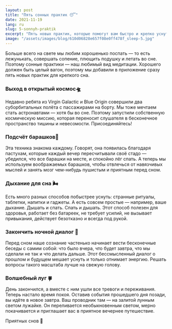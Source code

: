 ```yaml
---
layout: post
title: "Пять сонных практик 😴"
date: 2021-11-19
lang: ru
slug: 5-sonnyh-praktik
excerpt: "Пять новых практик, которые помогут вам быстро и крепко уснуть."
image: "/assets/images/blog/610d06828e657f08e0ff478f_sleep-5.jpg"
---
```


Больше всего на свете мы любим хорошенько поспать — то есть лежунькать, совершать сопение, плющить подушку и летать во сне. Поэтому сонные практики — наш любимый вид медитации. Хорошего должен быть целый вагон, поэтому мы добавили в приложение сразу пять новых практик для крепкого сна.

### Выход в открытый космос🛸
Недавно ребята из Virgin Galactic и Blue Origin совершили два суборбитальных полёта с пассажирами на борту. Мы тоже мечтаем стать астронавтами — хотя бы во сне. Поэтому запустили собственную космическую миссию, которая переносит слушателя в бесконечное пространство тишины и невесомости. Присоединяйтесь!

### Подсчёт барашков🐏
Эта техника знакома каждому. Говорят, она появилась благодаря пастухам, которые каждый вечер пересчитывали своё стадо — убедился, что все барашки на месте, и спокойно лёг спать. А теперь мы используем воображаемых барашков, чтобы отвлечься от навязчивых мыслей и занять мозг чем-нибудь пушистым и приятным перед сном.

### Дыхание для сна 🌬
Есть много разных способов побыстрее уснуть: странные ритуалы, таблетки, напитки и гаджеты. А есть совсем простые — например, ваше дыхание. Дышать и спать. Спать и дышать. Этот способ полезен для здоровья, работает без батареек, не требует усилий, не вызывает привыкания, действует безотказно и всегда под рукой.

### Закончить ночной диалог 🤫
Перед сном наше сознание частенько начинает вести бесконечные беседы с самим собой: что было вчера, что будет завтра, что мы сделали не так и что делать дальше. Этот бессмысленный диалог о прошлом и будущем мешает уснуть и только отнимает энергию. Решать вопросы такого масштаба лучше на свежую голову.

### Волшебный луг 🍀
День закончился, а вместе с ним ушли все тревоги и переживания. Теперь настало время покоя. Оставив события прошедшего дня позади, вы идёте в новое завтра. Ваш проводник там — на залитой лунным светом лужайке. Он переливается необыкновенным светом, мерно покачивается и приглашает вас в приятное вечернее путешествие.

Приятных снов 🤗